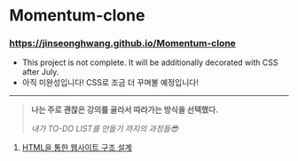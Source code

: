 # Momentum-clone
### https://jinseonghwang.github.io/Momentum-clone

 * This project is not complete. It will be additionally decorated with CSS after July.
 * 아직 미완성입니다! CSS로 조금 더 꾸며볼 예정입니다!

---------------------
> **나는 주로 괜찮은 강의를 골라서 따라가는 방식을 선택했다.**   
>    
> _내가 TO-DO LIST를 만들기 까지의 과정들😎_   
    
1. [HTML을 통한 웹사이트 구조 설계](https://blog.naver.com/eddy5360/221917838410)

